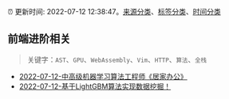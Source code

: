 :alarm_clock: 更新时间: 2022-07-12 12:38:47。[来源分类](../README.md)、[标签分类](../TAGS.md)、[时间分类](../TIMELINE.md)

## 前端进阶相关


> 关键字：`AST`、`GPU`、`WebAssembly`、`Vim`、`HTTP`、`算法`、`全栈`



- [2022-07-12-中高级机器学习算法工程师《居家办公》](https://www.v2ex.com/t/865746) 
- [2022-07-12-基于LightGBM算法实现数据挖掘！](https://toutiao.io/k/e97oskp) 